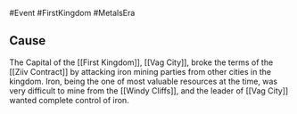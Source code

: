 #Event #FirstKingdom #MetalsEra

## Cause
The Capital of the [[First Kingdom]], [[Vag City]], broke the terms of the [[Ziiv Contract]] by attacking iron mining parties from other cities in the kingdom. Iron, being the one of most valuable resources at the time, was very difficult to mine from the [[Windy Cliffs]], and the leader of [[Vag City]] wanted complete control of iron. 